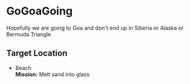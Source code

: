 # GoGoaGoing
Hopefully we are going to Goa and don't end up in Siberia or Alaska or Bermuda Triangle 

## Target Location
* Beach <br>
**Mission:** Melt sand into glass
